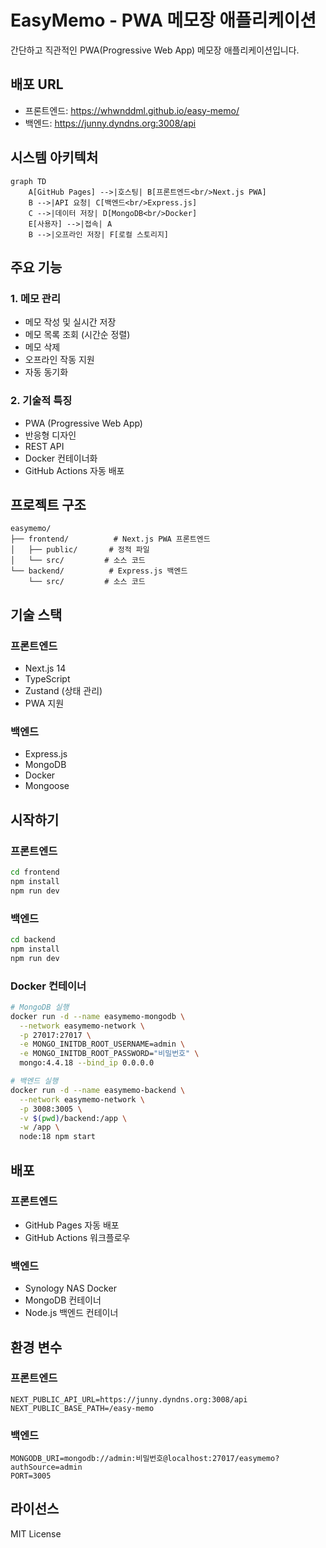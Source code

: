 # EasyMemo - PWA 메모장 애플리케이션

간단하고 직관적인 PWA(Progressive Web App) 메모장 애플리케이션입니다.

## 배포 URL
- 프론트엔드: https://whwnddml.github.io/easy-memo/
- 백엔드: https://junny.dyndns.org:3008/api

## 시스템 아키텍처

```mermaid
graph TD
    A[GitHub Pages] -->|호스팅| B[프론트엔드<br/>Next.js PWA]
    B -->|API 요청| C[백엔드<br/>Express.js]
    C -->|데이터 저장| D[MongoDB<br/>Docker]
    E[사용자] -->|접속| A
    B -->|오프라인 저장| F[로컬 스토리지]
```

## 주요 기능

### 1. 메모 관리
- 메모 작성 및 실시간 저장
- 메모 목록 조회 (시간순 정렬)
- 메모 삭제
- 오프라인 작동 지원
- 자동 동기화

### 2. 기술적 특징
- PWA (Progressive Web App)
- 반응형 디자인
- REST API
- Docker 컨테이너화
- GitHub Actions 자동 배포

## 프로젝트 구조

```
easymemo/
├── frontend/          # Next.js PWA 프론트엔드
│   ├── public/       # 정적 파일
│   └── src/         # 소스 코드
└── backend/          # Express.js 백엔드
    └── src/         # 소스 코드
```

## 기술 스택

### 프론트엔드
- Next.js 14
- TypeScript
- Zustand (상태 관리)
- PWA 지원

### 백엔드
- Express.js
- MongoDB
- Docker
- Mongoose

## 시작하기

### 프론트엔드
```bash
cd frontend
npm install
npm run dev
```

### 백엔드
```bash
cd backend
npm install
npm run dev
```

### Docker 컨테이너
```bash
# MongoDB 실행
docker run -d --name easymemo-mongodb \
  --network easymemo-network \
  -p 27017:27017 \
  -e MONGO_INITDB_ROOT_USERNAME=admin \
  -e MONGO_INITDB_ROOT_PASSWORD="비밀번호" \
  mongo:4.4.18 --bind_ip 0.0.0.0

# 백엔드 실행
docker run -d --name easymemo-backend \
  --network easymemo-network \
  -p 3008:3005 \
  -v $(pwd)/backend:/app \
  -w /app \
  node:18 npm start
```

## 배포

### 프론트엔드
- GitHub Pages 자동 배포
- GitHub Actions 워크플로우

### 백엔드
- Synology NAS Docker
- MongoDB 컨테이너
- Node.js 백엔드 컨테이너

## 환경 변수

### 프론트엔드
```env
NEXT_PUBLIC_API_URL=https://junny.dyndns.org:3008/api
NEXT_PUBLIC_BASE_PATH=/easy-memo
```

### 백엔드
```env
MONGODB_URI=mongodb://admin:비밀번호@localhost:27017/easymemo?authSource=admin
PORT=3005
```

## 라이선스

MIT License 